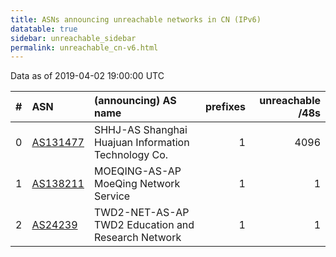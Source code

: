 ```yaml
---
title: ASNs announcing unreachable networks in CN (IPv6)
datatable: true
sidebar: unreachable_sidebar
permalink: unreachable_cn-v6.html
---
```


Data as of 2019-04-02 19:00:00 UTC


<div class="datatable-begin"></div>

|   # | ASN                                      | (announcing) AS name                                |   prefixes |   unreachable /48s |
|----:|:-----------------------------------------|:----------------------------------------------------|-----------:|-------------------:|
|   0 | [AS131477](unreachable_AS131477-v6.html) | SHHJ-AS Shanghai Huajuan Information Technology Co. |          1 |               4096 |
|   1 | [AS138211](unreachable_AS138211-v6.html) | MOEQING-AS-AP MoeQing Network Service               |          1 |                  1 |
|   2 | [AS24239](unreachable_AS24239-v6.html)   | TWD2-NET-AS-AP TWD2 Education and Research Network  |          1 |                  1 |

<div class="datatable-end"></div>